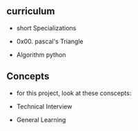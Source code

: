 ## curriculum
* short Specializations

* 0x00. pascal's Triangle

* Algorithm python

## Concepts
* for this project, look at these conscepts:

* Technical Interview

* General Learning
